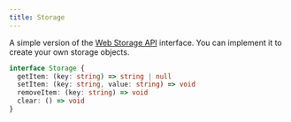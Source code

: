 ```yaml
---
title: Storage
---
```


A simple version of the [Web Storage API](https://developer.mozilla.org/en-US/docs/Web/API/Storage) interface. You can implement it to create your own storage objects.

```typescript
interface Storage {
  getItem: (key: string) => string | null
  setItem: (key: string, value: string) => void
  removeItem: (key: string) => void
  clear: () => void
}
```
